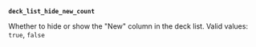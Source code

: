 **`deck_list_hide_new_count`**

Whether to hide or show the "New" column in the deck list.
Valid values: `true`, `false`